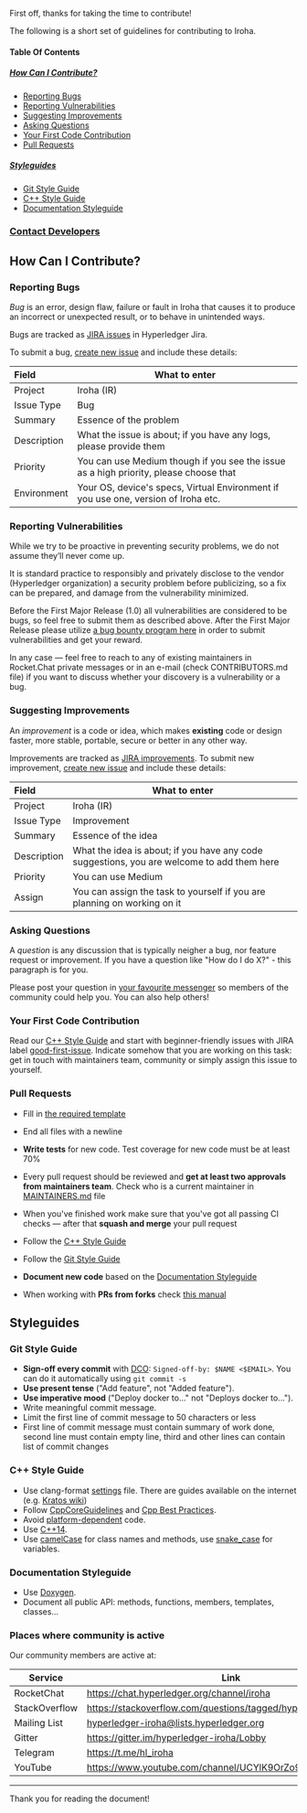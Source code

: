 First off, thanks for taking the time to contribute!

The following is a short set of guidelines for contributing to Iroha.


#### Table Of Contents

##### [How Can I Contribute?](#how-can-i-contribute-1)

- [Reporting Bugs](#reporting-bugs)
- [Reporting Vulnerabilities](#reporting-vulnerabilities)
- [Suggesting Improvements](#suggesting-improvements)
- [Asking Questions](#asking-questions)
- [Your First Code Contribution](#your-first-code-contribution)
- [Pull Requests](#pull-requests)

##### [Styleguides](#styleguides-1)

- [Git Style Guide](#git-style-guide)
- [C++ Style Guide](#c-style-guide)
- [Documentation Styleguide](#documentation-styleguide)

### [Contact Developers](#places-where-community-is-active)


## How Can I Contribute?

### Reporting Bugs

*Bug* is an error, design flaw, failure or fault in Iroha that causes it to produce an incorrect or unexpected result, or to behave in unintended ways.

Bugs are tracked as [JIRA issues](https://jira.hyperledger.org/projects/IR/issues/IR-275?filter=allopenissues&orderby=issuetype+ASC%2C+priority+DESC%2C+updated+DESC) in Hyperledger Jira.

To submit a bug, [create new issue](https://jira.hyperledger.org/secure/CreateIssue.jspa) and include these details:

| Field                   | What to enter                                                    |
| :---------------------- | ---------------------------------------------------------------- |
| Project                 | Iroha (IR)                                                       |
| Issue Type              | Bug                                                              |
| Summary                 | Essence of the problem                                               |
| Description             | What the issue is about; if you have any logs, please provide them|
| Priority                | You can use Medium though if you see the issue as a high priority, please choose that|
| Environment             | Your OS, device's specs, Virtual Environment if you use one, version of Iroha etc. |


### Reporting Vulnerabilities

While we try to be proactive in preventing security problems, we do not assume they’ll never come up.

It is standard practice to responsibly and privately disclose to the vendor (Hyperledger organization)
a security problem before publicizing, so a fix can be prepared, and damage from the vulnerability minimized.

Before the First Major Release (1.0) all vulnerabilities are considered to be bugs, so feel free to submit them as described above.
After the First Major Release please utilize [a bug bounty program here](https://hackerone.com/hyperledger) in order to submit vulnerabilities and get your reward.

In any case — feel free to reach to any of existing maintainers in Rocket.Chat private messages or in an e-mail (check CONTRIBUTORS.md file) if you want to discuss whether your discovery is a vulnerability or a bug.

### Suggesting Improvements

An *improvement* is a code or idea, which makes **existing** code or design faster, more stable, portable, secure or better in any other way.

Improvements are tracked as [JIRA improvements](https://jira.hyperledger.org/browse/IR-184?jql=project%20%3D%20IR%20and%20issuetype%20%3D%20Improvement%20ORDER%20BY%20updated%20DESC). To submit new improvement, [create new issue](https://jira.hyperledger.org/secure/CreateIssue.jspa) and include these details:

| Field                   | What to enter                                                    |
| :---------------------- | ---------------------------------------------------------------- |
| Project                 | Iroha (IR)                                                       |
| Issue Type              | Improvement                                                      |
| Summary                 | Essence of the idea                                              |
| Description             | What the idea is about; if you have any code suggestions, you are welcome to add them here |
| Priority                | You can use Medium                                               |
| Assign                  | You can assign the task to yourself if you are planning on working on it|

### Asking Questions

A *question* is any discussion that is typically neigher a bug, nor feature request or improvement. If you have a question like "How do I do X?" - this paragraph is for you.

Please post your question in [your favourite messenger](#places-where-community-is-active) so members of the community could help you. You can also help others!

### Your First Code Contribution

Read our [C++ Style Guide](#c-style-guide) and start with beginner-friendly issues with JIRA label [good-first-issue](https://jira.hyperledger.org/issues/?jql=project%20%3D%20IR%20and%20labels%20%3D%20good-first-issue%20ORDER%20BY%20updated%20DESC). Indicate somehow that you are working on this task: get in touch with maintainers team, community or simply assign this issue to yourself.

### Pull Requests

- Fill in [the required template](.github/PULL_REQUEST_TEMPLATE.md)

- End all files with a newline

- **Write tests** for new code. Test coverage for new code must be at least 70%

- Every pull request should be reviewed and **get at least two approvals from maintainers team**. Check who is a current maintainer in [MAINTAINERS.md](https://github.com/hyperledger/iroha/blob/master/MAINTAINERS.md) file

- When you've finished work make sure that you've got all passing CI checks — after that **squash and merge** your pull request

- Follow the [C++ Style Guide](#c-style-guide)

- Follow the [Git Style Guide](#git-style-guide)

- **Document new code** based on the [Documentation Styleguide](#documentation-styleguide)

- When working with **PRs from forks** check [this manual](https://help.github.com/articles/checking-out-pull-requests-locally)


## Styleguides

### Git Style Guide

- **Sign-off every commit** with [DCO](https://github.com/apps/dco): `Signed-off-by: $NAME <$EMAIL>`. You can do it automatically using `git commit -s`
- **Use present tense** ("Add feature", not "Added feature").
- **Use imperative mood** ("Deploy docker to..." not "Deploys docker to...").
- Write meaningful commit message.
- Limit the first line of commit message to 50 characters or less
- First line of commit message must contain summary of work done, second line must contain empty line, third and other lines can contain list of commit changes


### C++ Style Guide

- Use clang-format [settings](https://github.com/hyperledger/iroha/blob/master/.clang-format) file. There are guides available on the internet (e.g. [Kratos wiki](https://github.com/KratosMultiphysics/Kratos/wiki/How-to-configure-clang%E2%80%90format))
- Follow [CppCoreGuidelines](http://isocpp.github.io/CppCoreGuidelines/CppCoreGuidelines) and [Cpp Best Practices](https://lefticus.gitbooks.io/cpp-best-practices).
- Avoid [platform-dependent](https://stackoverflow.com/questions/1558194/learning-and-cross-platform-development-c) code.
- Use [C++14](https://en.wikipedia.org/wiki/C%2B%2B14).
- Use [camelCase](https://en.wikipedia.org/wiki/Camel_case) for class names and methods, use [snake_case](https://en.wikipedia.org/wiki/Snake_case) for variables.



### Documentation Styleguide

- Use [Doxygen](http://www.stack.nl/~dimitri/doxygen/manual/docblocks.html).
- Document all public API: methods, functions, members, templates, classes...


### Places where community is active

Our community members are active at:

| Service      | Link                                                         |
| ------------ | ------------------------------------------------------------ |
| RocketChat   | https://chat.hyperledger.org/channel/iroha                   |
| StackOverflow| https://stackoverflow.com/questions/tagged/hyperledger-iroha |
| Mailing List | [hyperledger-iroha@lists.hyperledger.org](mailto:hyperledger-iroha@lists.hyperledger.org)                              |
| Gitter       | https://gitter.im/hyperledger-iroha/Lobby                    |
| Telegram     | https://t.me/hl_iroha                                        |
| YouTube      | https://www.youtube.com/channel/UCYlK9OrZo9hvNYFuf0vrwww     |



---

Thank you for reading the document! 
